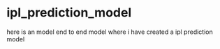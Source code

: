 # ipl_prediction_model
here is an model end to end model where i have created a ipl prediction model
